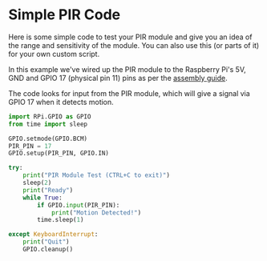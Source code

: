 ﻿# Simple PIR Code

Here is some simple code to test your PIR module and give you an idea of the range and sensitivity of the module. You can also use this (or parts of it) for your own custom script.

In this example we've wired up the PIR module to the Raspberry Pi's 5V, GND and GPIO 17 (physical pin 11) pins as per the [assembly guide](https://thepihut.com/blogs/raspberry-pi-tutorials/pir-camera-case-assembly-instructions).

The code looks for input from the PIR module, which will give a signal via GPIO 17 when it detects motion.

```python
import RPi.GPIO as GPIO
from time import sleep

GPIO.setmode(GPIO.BCM)
PIR_PIN = 17
GPIO.setup(PIR_PIN, GPIO.IN)

try:
	print("PIR Module Test (CTRL+C to exit)")
	sleep(2)
	print("Ready")
	while True:
		if GPIO.input(PIR_PIN):
			print("Motion Detected!")
		time.sleep(1)

except KeyboardInterrupt:
	print("Quit")
	GPIO.cleanup()
```
